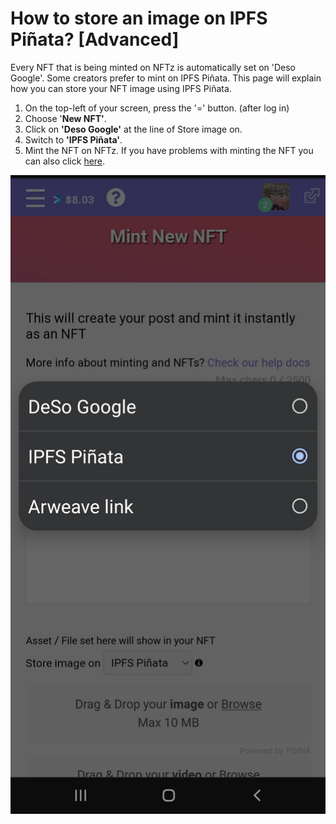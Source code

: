 # How to store an image on IPFS Piñata? \[Advanced]

Every NFT that is being minted on NFTz is automatically set on 'Deso Google'. Some creators prefer to mint on IPFS Piñata.  This page will explain how you can store your NFT image using IPFS Piñata.



1. On the top-left of your screen, press the '=' button. (after log in) &#x20;
2. Choose '**New NFT'**.
3. Click on **'Deso Google'** at the line of Store image on.
4. Switch to **'IPFS Piñata'**.
5. Mint the NFT on NFTz. If you have problems with minting the NFT you can also click [here](how-do-you-mint-sell-an-nft.md).

![](<../../.gitbook/assets/IPFS Pinata.jpg>)





